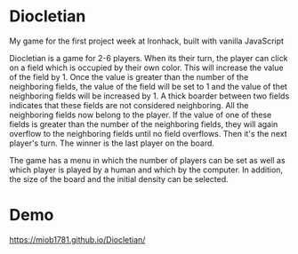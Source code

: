 # Diocletian
My game for the first project week at Ironhack, built with vanilla JavaScript

Diocletian is a game for 2-6 players. When its their turn, the player can click on a field which is occupied by their own color. This will increase the value of the field by 1. Once the value is greater than the number of the neighboring fields, the value of the field will be set to 1 and the value of thet neighboring fields will be increased by 1. A thick boarder between two fields indicates that these fields are not considered neighboring. All the neighboring fields now belong to the player. If the value of one of these fields is greater than the number of the neighboring fields, they will again overflow to the neighboring fields until no field overflows. Then it's the next player's turn. The winner is the last player on the board.

The game has a menu in which the number of players can be set as well as which player is played by a human and which by the computer. In addition, the size of the board and the initial density can be selected.

# Demo
https://miob1781.github.io/Diocletian/
